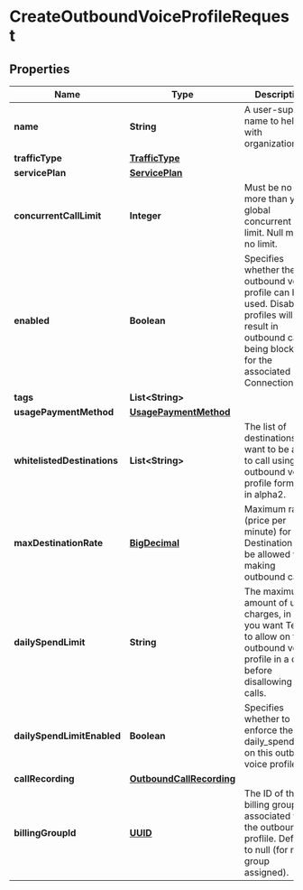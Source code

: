 

# CreateOutboundVoiceProfileRequest

## Properties

Name | Type | Description | Notes
------------ | ------------- | ------------- | -------------
**name** | **String** | A user-supplied name to help with organization. |  [optional]
**trafficType** | [**TrafficType**](TrafficType.md) |  |  [optional]
**servicePlan** | [**ServicePlan**](ServicePlan.md) |  |  [optional]
**concurrentCallLimit** | **Integer** | Must be no more than your global concurrent call limit. Null means no limit. |  [optional]
**enabled** | **Boolean** | Specifies whether the outbound voice profile can be used. Disabled profiles will result in outbound calls being blocked for the associated Connections. |  [optional]
**tags** | **List&lt;String&gt;** |  |  [optional]
**usagePaymentMethod** | [**UsagePaymentMethod**](UsagePaymentMethod.md) |  |  [optional]
**whitelistedDestinations** | **List&lt;String&gt;** | The list of destinations you want to be able to call using this outbound voice profile formatted in alpha2. |  [optional]
**maxDestinationRate** | [**BigDecimal**](BigDecimal.md) | Maximum rate (price per minute) for a Destination to be allowed when making outbound calls. |  [optional]
**dailySpendLimit** | **String** | The maximum amount of usage charges, in USD, you want Telnyx to allow on this outbound voice profile in a day before disallowing new calls. |  [optional]
**dailySpendLimitEnabled** | **Boolean** | Specifies whether to enforce the daily_spend_limit on this outbound voice profile. |  [optional]
**callRecording** | [**OutboundCallRecording**](OutboundCallRecording.md) |  |  [optional]
**billingGroupId** | [**UUID**](UUID.md) | The ID of the billing group associated with the outbound proflile. Defaults to null (for no group assigned). |  [optional]



